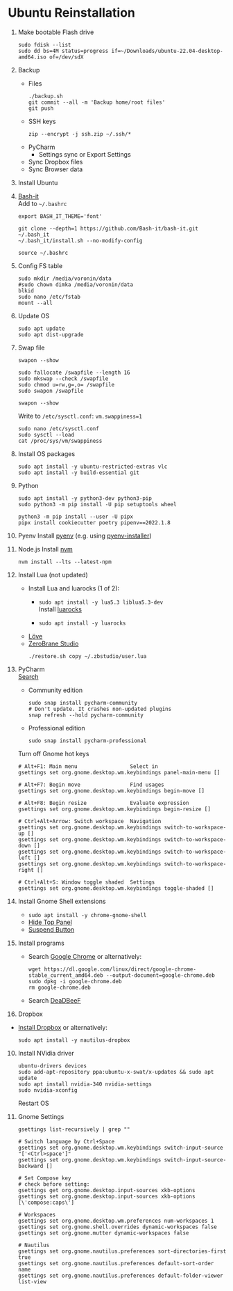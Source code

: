 Ubuntu Reinstallation
=====================

1. Make bootable Flash drive
   ```console
   sudo fdisk --list
   sudo dd bs=4M status=progress if=~/Downloads/ubuntu-22.04-desktop-amd64.iso of=/dev/sdX
   ```

1. Backup
    - Files
      ```console
      ./backup.sh
      git commit --all -m 'Backup home/root files'
      git push
      ```
    - SSH keys
      ```console
      zip --encrypt -j ssh.zip ~/.ssh/*
      ```
    - PyCharm
        - Settings sync or Export Settings
    - Sync Dropbox files
    - Sync Browser data
        
1. Install Ubuntu

1. [Bash-it](https://github.com/Bash-it/bash-it#installation)  
    Add to `~/.bashrc`
    ```console
    export BASH_IT_THEME='font'
    ```
   
    ```console
    git clone --depth=1 https://github.com/Bash-it/bash-it.git ~/.bash_it
    ~/.bash_it/install.sh --no-modify-config
   
    source ~/.bashrc
    ```

1. Config FS table
    ```console
    sudo mkdir /media/voronin/data
    #sudo chown dimka /media/voronin/data
    blkid
    sudo nano /etc/fstab
    mount --all
    ```

2. Update OS
    ```console
    sudo apt update
    sudo apt dist-upgrade
    ```

3. Swap file
    ```console
    swapon --show
    
    sudo fallocate /swapfile --length 1G
    sudo mkswap --check /swapfile
    sudo chmod u=rw,g=,o= /swapfile
    sudo swapon /swapfile

    swapon --show
    ```
   Write to `/etc/sysctl.conf`: `vm.swappiness=1`
   ```console
   sudo nano /etc/sysctl.conf
   sudo sysctl --load
   cat /proc/sys/vm/swappiness
   ```
   
4. Install OS packages
    ```console
    sudo apt install -y ubuntu-restricted-extras vlc
    sudo apt install -y build-essential git
    ```

5. Python
    ```console
    sudo apt install -y python3-dev python3-pip
    sudo python3 -m pip install -U pip setuptools wheel 
    
    python3 -m pip install --user -U pipx
    pipx install cookiecutter poetry pipenv==2022.1.8
    ```
    
6. Pyenv
    Install [pyenv](https://github.com/pyenv/pyenv#installation)
    (e.g. using [pyenv-installer](https://github.com/pyenv/pyenv-installer#installation--update--uninstallation))
    
6. Node.js
    Install [nvm](https://github.com/nvm-sh/nvm#installing-and-updating)
    ```console
    nvm install --lts --latest-npm
    ```

4. Install Lua (not updated)
    - Install Lua and luarocks (1 of 2):
        * `sudo apt install -y lua5.3 liblua5.3-dev`  
          Install [luarocks](https://google.com/search?q=luarocks+install)
          
        * `sudo apt install -y luarocks`
    - [Löve](https://google.com/search?q=love2d+install)  
    - [ZeroBrane Studio](https://studio.zerobrane.com/download)
      ```console
      ./restore.sh copy ~/.zbstudio/user.lua
      ```

4. PyCharm  
    [Search](https://google.com/search?q=download+pycharm)
    - Community edition
        ```console
        sudo snap install pycharm-community
        # Don't update. It crashes non-updated plugins
        snap refresh --hold pycharm-community
        ```
    - Professional edition  
        ```console
        sudo snap install pycharm-professional
        ```
            
    Turn off Gnome hot keys
    ```console
    # Alt+F1: Main menu                 Select in
    gsettings set org.gnome.desktop.wm.keybindings panel-main-menu []
    
    # Alt+F7: Begin move                Find usages
    gsettings set org.gnome.desktop.wm.keybindings begin-move []
    
    # Alt+F8: Begin resize              Evaluate expression
    gsettings set org.gnome.desktop.wm.keybindings begin-resize []

    # Ctrl+Alt+Arrow: Switch workspace  Navigation
    gsettings set org.gnome.desktop.wm.keybindings switch-to-workspace-up []
    gsettings set org.gnome.desktop.wm.keybindings switch-to-workspace-down []
    gsettings set org.gnome.desktop.wm.keybindings switch-to-workspace-left []
    gsettings set org.gnome.desktop.wm.keybindings switch-to-workspace-right []

    # Ctrl+Alt+S: Window toggle shaded  Settings
    gsettings set org.gnome.desktop.wm.keybindings toggle-shaded []
    ```

7. Install Gnome Shell extensions
    - `sudo apt install -y chrome-gnome-shell`
    - [Hide Top Panel](https://extensions.gnome.org/extension/740/hide-top-panel/)
    - [Suspend Button](https://extensions.gnome.org/extension/826/suspend-button/)

8. Install programs
    - Search [Google Chrome](https://google.com/search?q=google+chrome+install+linux)
        or alternatively:
        ```console
        wget https://dl.google.com/linux/direct/google-chrome-stable_current_amd64.deb --output-document=google-chrome.deb
        sudo dpkg -i google-chrome.deb
        rm google-chrome.deb
        ```
    - Search [DeaDBeeF](https://google.com/search?q=deadbeef+install)

9. Dropbox
  - [Install Dropbox](https://google.com/search?q=dropbox+install)
      or alternatively:
      ```console
      sudo apt install -y nautilus-dropbox
      ```

10. Install NVidia driver
    ```console
    ubuntu-drivers devices
    sudo add-apt-repository ppa:ubuntu-x-swat/x-updates && sudo apt update
    sudo apt install nvidia-340 nvidia-settings
    sudo nvidia-xconfig
    ```
    Restart OS


12. Gnome Settings
    ```console
    gsettings list-recursively | grep ""

    # Switch language by Ctrl+Space
    gsettings set org.gnome.desktop.wm.keybindings switch-input-source "['<Ctrl>space']"
    gsettings set org.gnome.desktop.wm.keybindings switch-input-source-backward []
    
    # Set Compose key
    # check before setting:
    gsettings get org.gnome.desktop.input-sources xkb-options
    gsettings set org.gnome.desktop.input-sources xkb-options [\'compose:caps\']

    # Workspaces
    gsettings set org.gnome.desktop.wm.preferences num-workspaces 1
    gsettings set org.gnome.shell.overrides dynamic-workspaces false
    gsettings set org.gnome.mutter dynamic-workspaces false

    # Nautilus
    gsettings set org.gnome.nautilus.preferences sort-directories-first true
    gsettings set org.gnome.nautilus.preferences default-sort-order name
    gsettings set org.gnome.nautilus.preferences default-folder-viewer list-view
    ```
